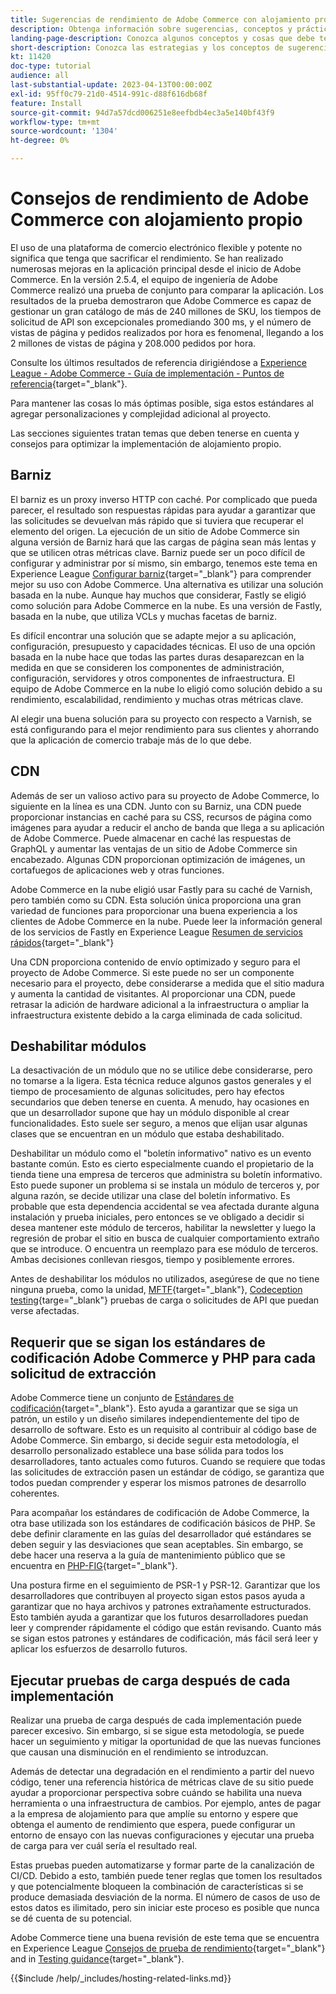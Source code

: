 ```yaml
---
title: Sugerencias de rendimiento de Adobe Commerce con alojamiento propio
description: Obtenga información sobre sugerencias, conceptos y prácticas recomendadas de rendimiento de alojamiento propio que debe tener en cuenta.
landing-page-description: Conozca algunos conceptos y cosas que debe tener en cuenta al alojar Adobe Commerce por su cuenta.
short-description: Conozca las estrategias y los conceptos de sugerencias de rendimiento para alojar Adobe Commerce usted mismo.
kt: 11420
doc-type: tutorial
audience: all
last-substantial-update: 2023-04-13T00:00:00Z
exl-id: 95ff0c79-21d0-4514-991c-d88f616db68f
feature: Install
source-git-commit: 94d7a57dcd006251e8eefbdb4ec3a5e140bf43f9
workflow-type: tm+mt
source-wordcount: '1304'
ht-degree: 0%

---
```


# Consejos de rendimiento de Adobe Commerce con alojamiento propio

El uso de una plataforma de comercio electrónico flexible y potente no significa que tenga que sacrificar el rendimiento. Se han realizado numerosas mejoras en la aplicación principal desde el inicio de Adobe Commerce. En la versión 2.5.4, el equipo de ingeniería de Adobe Commerce realizó una prueba de conjunto para comparar la aplicación. Los resultados de la prueba demostraron que Adobe Commerce es capaz de gestionar un gran catálogo de más de 240 millones de SKU, los tiempos de solicitud de API son excepcionales promediando 300 ms, y el número de vistas de página y pedidos realizados por hora es fenomenal, llegando a los 2 millones de vistas de página y 208.000 pedidos por hora.

Consulte los últimos resultados de referencia dirigiéndose a [Experience League - Adobe Commerce - Guía de implementación - Puntos de referencia](https://experienceleague.adobe.com/docs/commerce-operations/implementation-playbook/infrastructure/performance/benchmarks.html){target="_blank"}.

Para mantener las cosas lo más óptimas posible, siga estos estándares al agregar personalizaciones y complejidad adicional al proyecto.

Las secciones siguientes tratan temas que deben tenerse en cuenta y consejos para optimizar la implementación de alojamiento propio.

## Barniz

El barniz es un proxy inverso HTTP con caché. Por complicado que pueda parecer, el resultado son respuestas rápidas para ayudar a garantizar que las solicitudes se devuelvan más rápido que si tuviera que recuperar el elemento del origen. La ejecución de un sitio de Adobe Commerce sin alguna versión de Barniz hará que las cargas de página sean más lentas y que se utilicen otras métricas clave. Barniz puede ser un poco difícil de configurar y administrar por sí mismo, sin embargo, tenemos este tema en Experience League [Configurar barniz](https://experienceleague.adobe.com/docs/commerce-operations/configuration-guide/cache/varnish/config-varnish.html){target="_blank"} para comprender mejor su uso con Adobe Commerce. Una alternativa es utilizar una solución basada en la nube. Aunque hay muchos que considerar, Fastly se eligió como solución para Adobe Commerce en la nube. Es una versión de Fastly, basada en la nube, que utiliza VCLs y muchas facetas de barniz.

Es difícil encontrar una solución que se adapte mejor a su aplicación, configuración, presupuesto y capacidades técnicas. El uso de una opción basada en la nube hace que todas las partes duras desaparezcan en la medida en que se consideren los componentes de administración, configuración, servidores y otros componentes de infraestructura. El equipo de Adobe Commerce en la nube lo eligió como solución debido a su rendimiento, escalabilidad, rendimiento y muchas otras métricas clave.

Al elegir una buena solución para su proyecto con respecto a Varnish, se está configurando para el mejor rendimiento para sus clientes y ahorrando que la aplicación de comercio trabaje más de lo que debe.

## CDN

Además de ser un valioso activo para su proyecto de Adobe Commerce, lo siguiente en la línea es una CDN. Junto con su Barniz, una CDN puede proporcionar instancias en caché para su CSS, recursos de página como imágenes para ayudar a reducir el ancho de banda que llega a su aplicación de Adobe Commerce. Puede almacenar en caché las respuestas de GraphQL y aumentar las ventajas de un sitio de Adobe Commerce sin encabezado. Algunas CDN proporcionan optimización de imágenes, un cortafuegos de aplicaciones web y otras funciones.

Adobe Commerce en la nube eligió usar Fastly para su caché de Varnish, pero también como su CDN. Esta solución única proporciona una gran variedad de funciones para proporcionar una buena experiencia a los clientes de Adobe Commerce en la nube. Puede leer la información general de los servicios de Fastly en Experience League [Resumen de servicios rápidos](https://experienceleague.adobe.com/docs/commerce-cloud-service/user-guide/cdn/fastly.html){target="_blank"}

Una CDN proporciona contenido de envío optimizado y seguro para el proyecto de Adobe Commerce. Si este puede no ser un componente necesario para el proyecto, debe considerarse a medida que el sitio madura y aumenta la cantidad de visitantes. Al proporcionar una CDN, puede retrasar la adición de hardware adicional a la infraestructura o ampliar la infraestructura existente debido a la carga eliminada de cada solicitud.

## Deshabilitar módulos

La desactivación de un módulo que no se utilice debe considerarse, pero no tomarse a la ligera. Esta técnica reduce algunos gastos generales y el tiempo de procesamiento de algunas solicitudes, pero hay efectos secundarios que deben tenerse en cuenta. A menudo, hay ocasiones en que un desarrollador supone que hay un módulo disponible al crear funcionalidades. Esto suele ser seguro, a menos que elijan usar algunas clases que se encuentran en un módulo que estaba deshabilitado.

Deshabilitar un módulo como el &quot;boletín informativo&quot; nativo es un evento bastante común. Esto es cierto especialmente cuando el propietario de la tienda tiene una empresa de terceros que administra su boletín informativo. Esto puede suponer un problema si se instala un módulo de terceros y, por alguna razón, se decide utilizar una clase del boletín informativo. Es probable que esta dependencia accidental se vea afectada durante alguna instalación y prueba iniciales, pero entonces se ve obligado a decidir si desea mantener este módulo de terceros, habilitar la newsletter y luego la regresión de probar el sitio en busca de cualquier comportamiento extraño que se introduce. O encuentra un reemplazo para ese módulo de terceros. Ambas decisiones conllevan riesgos, tiempo y posiblemente errores.

Antes de deshabilitar los módulos no utilizados, asegúrese de que no tiene ninguna prueba, como la unidad, [MFTF](https://developer.adobe.com/commerce/cloud-tools/docker/test/application-testing/){target="_blank"}, [Codeception testing](https://developer.adobe.com/commerce/cloud-tools/docker/test/code-testing/){targe="_blank"} pruebas de carga o solicitudes de API que puedan verse afectadas.

## Requerir que se sigan los estándares de codificación Adobe Commerce y PHP para cada solicitud de extracción

Adobe Commerce tiene un conjunto de [Estándares de codificación](https://developer.adobe.com/commerce/php/coding-standards/){target="_blank"}. Esto ayuda a garantizar que se siga un patrón, un estilo y un diseño similares independientemente del tipo de desarrollo de software. Esto es un requisito al contribuir al código base de Adobe Commerce. Sin embargo, si decide seguir esta metodología, el desarrollo personalizado establece una base sólida para todos los desarrolladores, tanto actuales como futuros. Cuando se requiere que todas las solicitudes de extracción pasen un estándar de código, se garantiza que todos puedan comprender y esperar los mismos patrones de desarrollo coherentes.

Para acompañar los estándares de codificación de Adobe Commerce, la otra base utilizada son los estándares de codificación básicos de PHP. Se debe definir claramente en las guías del desarrollador qué estándares se deben seguir y las desviaciones que sean aceptables. Sin embargo, se debe hacer una reserva a la guía de mantenimiento público que se encuentra en [PHP-FIG](https://www.php-fig.org){target="_blank"}.

Una postura firme en el seguimiento de PSR-1 y PSR-12. Garantizar que los desarrolladores que contribuyen al proyecto sigan estos pasos ayuda a garantizar que no haya archivos y patrones extrañamente estructurados. Esto también ayuda a garantizar que los futuros desarrolladores puedan leer y comprender rápidamente el código que están revisando. Cuanto más se sigan estos patrones y estándares de codificación, más fácil será leer y aplicar los esfuerzos de desarrollo futuros.

## Ejecutar pruebas de carga después de cada implementación

Realizar una prueba de carga después de cada implementación puede parecer excesivo. Sin embargo, si se sigue esta metodología, se puede hacer un seguimiento y mitigar la oportunidad de que las nuevas funciones que causan una disminución en el rendimiento se introduzcan.

Además de detectar una degradación en el rendimiento a partir del nuevo código, tener una referencia histórica de métricas clave de su sitio puede ayudar a proporcionar perspectiva sobre cuándo se habilita una nueva herramienta o una infraestructura de cambios. Por ejemplo, antes de pagar a la empresa de alojamiento para que amplíe su entorno y espere que obtenga el aumento de rendimiento que espera, puede configurar un entorno de ensayo con las nuevas configuraciones y ejecutar una prueba de carga para ver cuál sería el resultado real.

Estas pruebas pueden automatizarse y formar parte de la canalización de CI/CD. Debido a esto, también puede tener reglas que tomen los resultados y que potencialmente bloqueen la combinación de características si se produce demasiada desviación de la norma. El número de casos de uso de estos datos es ilimitado, pero sin iniciar este proceso es posible que nunca se dé cuenta de su potencial.

Adobe Commerce tiene una buena revisión de este tema que se encuentra en Experience League [Consejos de prueba de rendimiento](https://experienceleague.adobe.com/docs/commerce-operations/deliver-commerce-at-scale/launch.html){target="_blank"} and in [Testing guidance](https://experienceleague.adobe.com/docs/commerce-cloud-service/user-guide/develop/test/guidance.html){target="_blank"}.

{{$include /help/_includes/hosting-related-links.md}}
